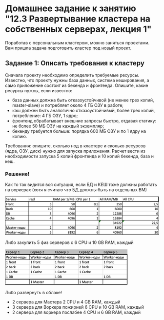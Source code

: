 # Домашнее задание к занятию "12.3 Развертывание кластера на собственных серверах, лекция 1"
Поработав с персональным кластером, можно заняться проектами. Вам пришла задача подготовить кластер под новый проект.

## Задание 1: Описать требования к кластеру
Сначала проекту необходимо определить требуемые ресурсы. Известно, что проекту нужны база данных, система кеширования, а само приложение состоит из бекенда и фронтенда. Опишите, какие ресурсы нужны, если известно:

* база данных должна быть отказоустойчивой (не менее трех копий, master-slave) и потребляет около 4 ГБ ОЗУ в работе;
* кэш должен быть аналогично отказоустойчивый, более трех копий, потребление: 4 ГБ ОЗУ, 1 ядро;
* фронтенд обрабатывает внешние запросы быстро, отдавая статику: не более 50 МБ ОЗУ на каждый экземпляр;
* бекенду требуется больше: порядка 600 МБ ОЗУ и по 1 ядру на копию.

Требования: опишите, сколько нод в кластере и сколько ресурсов (ядра, ОЗУ, диск) нужно для запуска приложения. Расчет вести из необходимости запуска 5 копий фронтенда и 10 копий бекенда, база и кеш.

### Решение!
Как то так видится вся ситуация, если БД и КЕШ тоже должны работать на воркерах (хотя я считаю что БД должны быть на отдельных ВМ)

![img_2.png](img_2.png)

Либо закупить 5 физ серверов с 6 CPU и 10 GB RAM, каждый

![img_1.png](img_1.png)

Либо развернуть в облаке!
- 2 сервера для Мастера 2 CPU и 4 GB RAM, каждый
- 3 сервера для Воркера пожирней 6 CPU и 10 GB RAM, каждый
- 2 сервера для воркера послабее 4 CPU и 6 GB RAM, каждый


